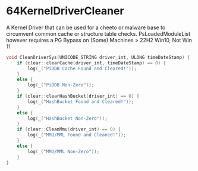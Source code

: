 # 64KernelDriverCleaner
A Kernel Driver that can be used for a cheeto or malware base to circumvent common cache or structure table checks. PsLoadedModuleList however requires a PG Bypass on (Some) Machines > 22H2 Win10, Not Win 11
```cpp
void CleanDriverSys(UNICODE_STRING driver_int, ULONG timeDateStamp) {
	if (clear::clearCache(driver_int, timeDateStamp) == 0) {
		log(_("PiDDB Cache Found and Cleared!"));
	}
	else {
		log(_("PiDDB Non-Zero"));
	}
	if (clear::clearHashBucket(driver_int) == 0) {
		log(_("HashBucket Found and Cleared!"));
	}
	else {
		log(_("HashBucket Non-Zero"));
	}
	if (clear::CleanMmu(driver_int) == 0) {
		log(_("MMU/MML Found and Cleaned!"));
	}
	else {
		log(_("MMU/MML Non-Zero"));
	}
}
```
